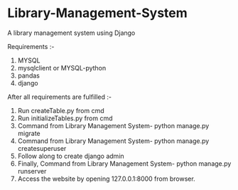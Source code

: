 # Library-Management-System
A library management system using Django

Requirements :-
1) MYSQL
2) mysqlclient or MYSQL-python
3) pandas
4) django

After all requirements are fulfilled :-
1) Run createTable.py from cmd
2) Run initializeTables.py from cmd
3) Command from Library Management System- python manage.py migrate
4) Command from Library Management System- python manage.py createsuperuser
5) Follow along to create django admin
6) Finally, Command from Library Management System- python manage.py runserver
7) Access the website by opening 127.0.0.1:8000 from browser.
